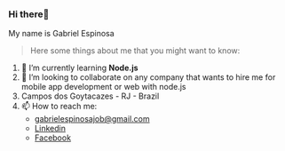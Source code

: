 ### Hi there👋 
My name is Gabriel Espinosa

> Here some things about me that you might want to know:

1. 🌱 I’m currently learning **Node.js**
2. 👯 I’m looking to collaborate on any company that wants to hire me for mobile app development or web with node.js
4. Campos dos Goytacazes - RJ - Brazil
3. 📫 How to reach me:
   - gabrielespinosajob@gmail.com
   - [Linkedin](https://www.linkedin.com/in/gabriel-espinosa-727542158/)
   - [Facebook](https://www.facebook.com/gabrielespinosa22/)

